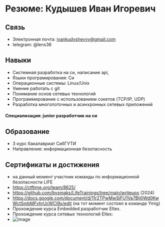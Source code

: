 # Резюме: Кудышев Иван Игоревич

## Связь

- Электронная почта: ivankudyshevvv@gmail.com
- telegram: @lens36

## Навыки

- Cистемная разработка на си, написание api, 
- Языки програмирования: Си  
- Операционные системы: Linux/Unix
- Умение работать с git
- Понимание основ сетевых технологий
- Программирование с использованием сокетов (TCP/IP, UDP)
- Разработка многопоточных и асинхронных сетевых приложений


#### Специализация: junior разработчик на си

## Образование

- 3 курс бакалавриат СибГУТИ
- Направление: информационная безопасность

## Сертификаты и достижения

- на данный момент участник команды по информационной безопасности LIFE
- https://ctftime.org/team/8625/
- https://github.com/bysmaks/LifeTrainings/tree/main/writeups (2024)
- https://docs.google.com/document/d/11r2TPwMwSiFU1Va7Blj0Wd0KwWctSmbMFvhrUcWCI9s/edit (на тот момент состоял в команде Ymig)
- Прохождение курса Embedded разработчик Eltex.
- Прохождение курса сетевых технологий Eltex:
- ![image](https://github.com/cclens/Resume/assets/117731232/06dd5eaf-150c-4686-a236-d91551c8ae1c)
  

